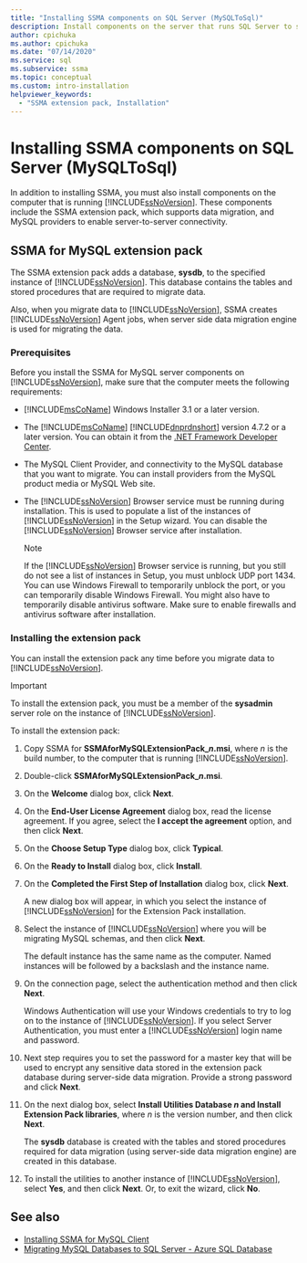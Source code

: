 ```yaml
---
title: "Installing SSMA components on SQL Server (MySQLToSql)"
description: Install components on the server that runs SQL Server to support MySQL database conversion with SSMA, including the SSMA extension pack and MySQL providers.
author: cpichuka
ms.author: cpichuka
ms.date: "07/14/2020"
ms.service: sql
ms.subservice: ssma
ms.topic: conceptual
ms.custom: intro-installation
helpviewer_keywords:
  - "SSMA extension pack, Installation"
---
```


# Installing SSMA components on SQL Server (MySQLToSql)

In addition to installing SSMA, you must also install components on the computer that is running [!INCLUDE[ssNoVersion](../../includes/ssnoversion-md.md)]. These components include the SSMA extension pack, which supports data migration, and MySQL providers to enable server-to-server connectivity.

## SSMA for MySQL extension pack

The SSMA extension pack adds a database, **sysdb**, to the specified instance of [!INCLUDE[ssNoVersion](../../includes/ssnoversion-md.md)]. This database contains the tables and stored procedures that are required to migrate data.

Also, when you migrate data to [!INCLUDE[ssNoVersion](../../includes/ssnoversion-md.md)], SSMA creates [!INCLUDE[ssNoVersion](../../includes/ssnoversion-md.md)] Agent jobs, when server side data migration engine is used for migrating the data.

### Prerequisites

Before you install the SSMA for MySQL server components on [!INCLUDE[ssNoVersion](../../includes/ssnoversion-md.md)], make sure that the computer meets the following requirements:

- [!INCLUDE[msCoName](../../includes/msconame-md.md)] Windows Installer 3.1 or a later version.
- The [!INCLUDE[msCoName](../../includes/msconame-md.md)] [!INCLUDE[dnprdnshort](../../includes/dnprdnshort-md.md)] version 4.7.2 or a later version. You can obtain it from the [.NET Framework Developer Center](https://go.microsoft.com/fwlink/?LinkId=48882).
- The MySQL Client Provider, and connectivity to the MySQL database that you want to migrate. You can install providers from the MySQL product media or MySQL Web site.
- The [!INCLUDE[ssNoVersion](../../includes/ssnoversion-md.md)] Browser service must be running during installation. This is used to populate a list of the instances of [!INCLUDE[ssNoVersion](../../includes/ssnoversion-md.md)] in the Setup wizard. You can disable the [!INCLUDE[ssNoVersion](../../includes/ssnoversion-md.md)] Browser service after installation.  

  > [!NOTE]
  > If the [!INCLUDE[ssNoVersion](../../includes/ssnoversion-md.md)] Browser service is running, but you still do not see a list of instances in Setup, you must unblock UDP port 1434. You can use Windows Firewall to temporarily unblock the port, or you can temporarily disable Windows Firewall. You might also have to temporarily disable antivirus software. Make sure to enable firewalls and antivirus software after installation.

### Installing the extension pack

You can install the extension pack any time before you migrate data to [!INCLUDE[ssNoVersion](../../includes/ssnoversion-md.md)].

> [!IMPORTANT]
> To install the extension pack, you must be a member of the **sysadmin** server role on the instance of [!INCLUDE[ssNoVersion](../../includes/ssnoversion-md.md)].

To install the extension pack:

1. Copy SSMA for **SSMAforMySQLExtensionPack_*n*.msi**, where *n* is the build number, to the computer that is running [!INCLUDE[ssNoVersion](../../includes/ssnoversion-md.md)].
2. Double-click **SSMAforMySQLExtensionPack_*n*.msi**.
3. On the **Welcome** dialog box, click **Next**.
4. On the **End-User License Agreement** dialog box, read the license agreement. If you agree, select the **I accept the agreement** option, and then click **Next**.
5. On the **Choose Setup Type** dialog box, click **Typical**.
6. On the **Ready to Install** dialog box, click **Install**.
7. On the **Completed the First Step of Installation** dialog box, click **Next**.

   A new dialog box will appear, in which you select the instance of [!INCLUDE[ssNoVersion](../../includes/ssnoversion-md.md)] for the Extension Pack installation.
  
8. Select the instance of [!INCLUDE[ssNoVersion](../../includes/ssnoversion-md.md)] where you will be migrating MySQL schemas, and then click **Next**.
  
   The default instance has the same name as the computer. Named instances will be followed by a backslash and the instance name.

9. On the connection page, select the authentication method and then click **Next**.
  
    Windows Authentication will use your Windows credentials to try to log on to the instance of [!INCLUDE[ssNoVersion](../../includes/ssnoversion-md.md)]. If you select Server Authentication, you must enter a [!INCLUDE[ssNoVersion](../../includes/ssnoversion-md.md)] login name and password.

10. Next step requires you to set the password for a master key that will be used to encrypt any sensitive data stored in the extension pack database during server-side data migration. Provide a strong password and click **Next**.

11. On the next dialog box, select **Install Utilities Database *n* and Install Extension Pack libraries**, where *n* is the version number, and then click **Next**.

    The **sysdb** database is created with the tables and stored procedures required for data migration (using server-side data migration engine) are created in this database.

12. To install the utilities to another instance of [!INCLUDE[ssNoVersion](../../includes/ssnoversion-md.md)], select **Yes**, and then click **Next**. Or, to exit the wizard, click **No**.

## See also

- [Installing SSMA for MySQL Client](../../ssma/mysql/installing-ssma-for-mysql-client-mysqltosql.md)
- [Migrating MySQL Databases to SQL Server - Azure SQL Database](../../ssma/mysql/migrating-mysql-databases-to-sql-server-azure-sql-db-mysqltosql.md)
